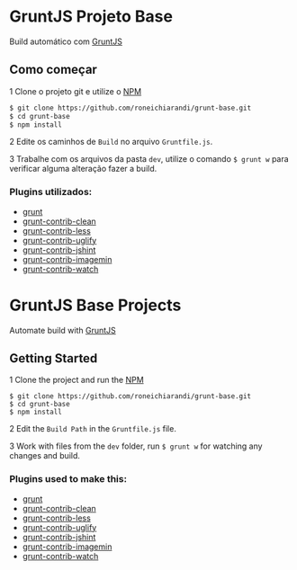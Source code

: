# GruntJS Projeto Base

Build automático com [GruntJS](http://gruntjs.com/)


## Como começar

1 Clone o projeto git e utilize o [NPM](https://npmjs.org/)

```bash
$ git clone https://github.com/roneichiarandi/grunt-base.git
$ cd grunt-base
$ npm install
```
2 Edite os caminhos de `Build` no arquivo `Gruntfile.js`.

3 Trabalhe com os arquivos da pasta `dev`, utilize o comando `$ grunt w` para verificar alguma alteração fazer a build.

### Plugins utilizados:

 * [grunt](http://gruntjs.com/)
 * [grunt-contrib-clean](https://github.com/gruntjs/grunt-contrib-clean)
 * [grunt-contrib-less](https://github.com/gruntjs/grunt-contrib-less)
 * [grunt-contrib-uglify](https://github.com/gruntjs/grunt-contrib-uglify)
 * [grunt-contrib-jshint](https://github.com/gruntjs/grunt-contrib-jshint)
 * [grunt-contrib-imagemin](https://github.com/gruntjs/grunt-contrib-imagemin)
 * [grunt-contrib-watch](https://github.com/gruntjs/grunt-contrib-watch)


## 

# GruntJS Base Projects

Automate build with [GruntJS](http://gruntjs.com/)


## Getting Started

1 Clone the project and run the [NPM](https://npmjs.org/)

```
$ git clone https://github.com/roneichiarandi/grunt-base.git
$ cd grunt-base
$ npm install
```
2 Edit the `Build Path` in the `Gruntfile.js` file.

3 Work with files from the `dev` folder, run `$ grunt w` for watching any changes and build.

### Plugins used to make this:

 * [grunt](http://gruntjs.com/)
 * [grunt-contrib-clean](https://github.com/gruntjs/grunt-contrib-clean)
 * [grunt-contrib-less](https://github.com/gruntjs/grunt-contrib-less)
 * [grunt-contrib-uglify](https://github.com/gruntjs/grunt-contrib-uglify)
 * [grunt-contrib-jshint](https://github.com/gruntjs/grunt-contrib-jshint)
 * [grunt-contrib-imagemin](https://github.com/gruntjs/grunt-contrib-imagemin)
 * [grunt-contrib-watch](https://github.com/gruntjs/grunt-contrib-watch)
